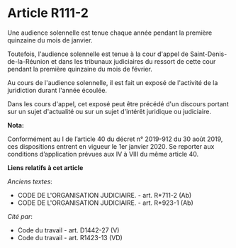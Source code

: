 # Article R111-2

Une audience solennelle est tenue chaque année pendant la première quinzaine du mois de janvier. 

Toutefois, l'audience solennelle est tenue à la cour d'appel de Saint-Denis-de-la-Réunion et dans les   tribunaux judiciaires
du ressort de cette cour pendant la première quinzaine du mois de février. 

Au cours de l'audience solennelle, il est fait un exposé de l'activité de la juridiction durant l'année écoulée. 

Dans les cours d'appel, cet exposé peut être précédé d'un discours portant sur un sujet d'actualité ou sur un sujet d'intérêt
juridique ou judiciaire.

**Nota:**

Conformément au I de l’article 40 du décret n° 2019-912 du 30 août 2019, ces dispositions entrent en vigueur le 1er janvier
2020. Se reporter aux conditions d’application prévues aux IV à VIII du même article 40.

**Liens relatifs à cet article**

_Anciens textes_:

  - CODE DE L'ORGANISATION JUDICIAIRE. - art. R*711-2 (Ab)
  - CODE DE L'ORGANISATION JUDICIAIRE. - art. R*923-1 (Ab)

_Cité par_:

  - Code du travail - art. D1442-27 (V)
  - Code du travail - art. R1423-13 (VD)
